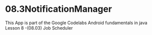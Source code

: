 # 08.3NotificationManager
This App is part of the Google Codelabs Android fundamentals in java
Lesson 8 -(08.03) Job Scheduler
